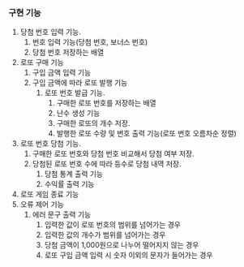 ### 구현 기능

1. 당첨 번호 입력 기능.
   1. 번호 입력 기능(당첨 번호, 보너스 번호)
   2. 당첨 번호 저장하는 배열
2. 로또 구매 기능
   1. 구입 금액 입력 기능
   2. 구입 금액에 따라 로또 발행 기능
      1. 로또 번호 발급 기능.
         1. 구매한 로또 번호를 저장하는 배열
         2. 난수 생성 기능
         3. 구매한 로또의 개수 저장.
         4. 발행한 로또 수량 및 번호 출력 기능(로또 번호 오름차순 정렬)
3. 로또 번호 당첨 기능.
   1. 구매한 로또 번호와 당첨 번호 비교해서 당첨 여부 저장.
   2. 당첨된 로또 번호 수에 따라 등수로 당첨 내역 저장.
      1. 당첨 통계 출력 기능
      2. 수익률 출력 기능
4. 로또 게임 종료 기능
5. 오류 제어 기능
   1. 에러 문구 출력 기능
      1. 입력한 값이 로또 번호의 범위를 넘어가는 경우
      2. 입력한 값의 개수가 범위를 넘어가는 경우
      3. 당첨 금액이 1,000원으로 나누어 떨어지지 않는 경우
      4. 로또 구입 금액 입력 시 숫자 이외의 문자가 들어가는 경우
